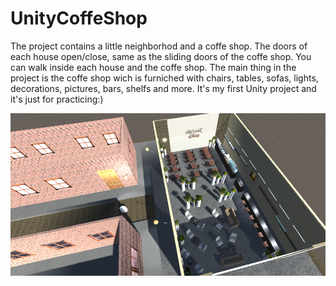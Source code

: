 # UnityCoffeShop

The project contains a little neighborhod and a coffe shop.
The doors of each house open/close, same as the sliding doors of the coffe shop.
You can walk inside each house and the coffe shop.
The main thing in the project is the coffe shop wich is furniched with chairs, tables, sofas, lights, decorations, pictures, bars, shelfs and more.
It's my first Unity project and it's just for practicing:)

![](Preview.png)
